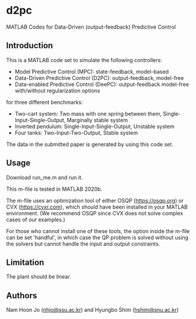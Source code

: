 # d2pc
MATLAB Codes for Data-Driven (output-feedback) Predictive Control


## Introduction
This is a MATLAB code set to simulate the following controllers:

* Model Predictive Control (MPC): state-feedback, model-based
* Data-Driven Predictive Control (D2PC): output-feedback, model-free
* Data-enabled Predictive Control (DeePC): output-feedback model-free with/without regularization options

for three different benchmarks:

* Two-cart system: Two mass with one spring between them, Single-Input-Single-Output, Marginally stable system
* Inverted pendulum: Single-Input-Single-Output, Unstable system
* Four tanks: Two-Input-Two-Output, Stable system

The data in the submitted paper is generated by using this code set.

## Usage
Download run_me.m and run it.

This m-file is tested in MATLAB 2020b.

The m-file uses an optimization tool of either OSQP (https://osqp.org) or CVX (https://cvxr.com), which should have been installed in your MATLAB environment. (We recommend OSQP since CVX does not solve complex cases of our examples.) 

For those who cannot install one of these tools, the option inside the m-file can be set 'handful', in which case the QP problem is solved without using the solvers but cannot handle the input and output constraints. 


## Limitation
The plant should be linear.

## Authors
Nam Hoon Jo (nhjo@ssu.ac.kr) and Hyungbo Shim (hshim@snu.ac.kr)
